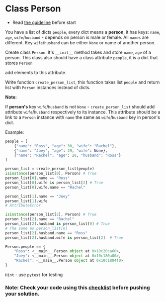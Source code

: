 # Class Person

- Read [the guideline](https://github.com/mate-academy/py-task-guideline/blob/main/README.md) before start


You have a list of dicts `people`, every dict means
a **person**, it has keys: `name`, `age`, 
`wife`/`husband` - depends on person is male or 
female. All `names` are different. Key 
`wife`/`husband` can be either `None` or 
name of another person.

Create class `Person`. It's `__init__` method takes
and store `name`, `age` of a person.
This class also should have a class attribute
`people`, it is a dict that stores `Person` 

add elements to this attribute.

Write function `create_person_list`, this function
takes list `people` and return list with
`Person` instances instead of dicts.

**Note:**

If **person's** key `wife`/`husband` is not 
`None` - `create_person_list` should add 
attribute `wife`/`husband` respectively
to its instance. This attribute should
be a link to a `Person` instance with `name` the
same as `wife`/`husband` key in person's dict.


Example:
```python
people = [
    {"name": "Ross", "age": 30, "wife": "Rachel"},
    {"name": "Joey", "age": 29, "wife": None},
    {"name": "Rachel", "age": 28, "husband": "Ross"}
]

person_list = create_person_list(people) 
isinstance(person_list[0], Person) # True
person_list[0].name == "Ross"
person_list[0].wife is person_list[2] # True
person_list[0].wife.name == "Rachel"

person_list[1].name == "Joey"
person_list[1].wife
# AttributeError

isinstance(person_list[2], Person) # True
person_list[2].name == "Rachel"
person_list[2].husband is person_list[0] # True
# The same as person_list[0]
person_list[2].husband.name == "Ross"
person_list[2].husband.wife is person_list[2]  # True

Person.people == {
    "Ross": <__main__.Person object at 0x10c20ca60>,
    "Joey": <__main__.Person object at 0x10c180a00>,
    "Rachel": <__main__.Person object at 0x10c1804f0>
}
```
`Hint` - use `pytest` for testing

### Note: Check your code using this [checklist](checklist.md) before pushing your solution.
